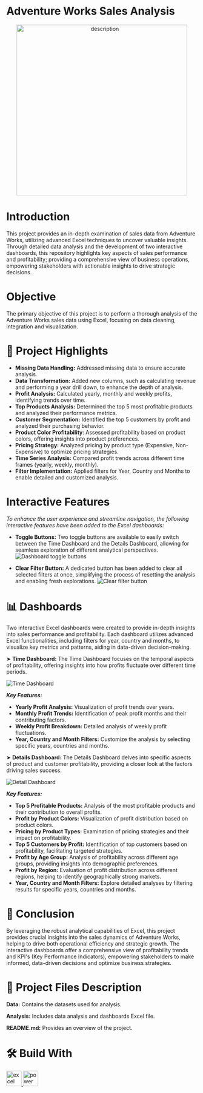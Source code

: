# Adventure Works Sales Analysis

<p align="center">
    <img src="https://github.com/user-attachments/assets/1a35e374-0b28-4246-a45e-8bb4eeb416a8" alt="description" width="450" height="450"/>
<p/>

# Introduction
This project provides an in-depth examination of sales data from Adventure Works, utilizing advanced Excel techniques to uncover valuable insights. Through detailed data analysis and the development of two interactive dashboards, this repository highlights key aspects of sales performance and profitability; providing a comprehensive view of business operations, empowering stakeholders with actionable insights to drive strategic decisions.

# Objective
The primary objective of this project is to perform a thorough analysis of the Adventure Works sales data using Excel, focusing on data cleaning, integration and visualization.

# 📝 Project Highlights
- **Missing Data Handling:** Addressed missing data to ensure accurate analysis.
- **Data Transformation:** Added new columns, such as calculating revenue and performing a year drill down, to enhance the depth of analysis.
- **Profit Analysis:** Calculated yearly, monthly and weekly profits, identifying trends over time.
- **Top Products Analysis:** Determined the top 5 most profitable products and analyzed their performance metrics.
- **Customer Segmentation:** Identified the top 5 customers by profit and analyzed their purchasing behavior.
- **Product Color Profitability**: Assessed profitability based on product colors, offering insights into product preferences.
- **Pricing Strategy:** Analyzed pricing by product type (Expensive, Non-Expensive) to optimize pricing strategies.
- **Time Series Analysis:** Compared profit trends across different time frames (yearly, weekly, monthly).
- **Filter Implementation:** Applied filters for Year, Country and Months to enable detailed and customized analysis.

# Interactive Features
*To enhance the user experience and streamline navigation, the following interactive features have been added to the Excel dashboards:*
- **Toggle Buttons:** Two toggle buttons are available to easily switch between the Time Dashboard and the Details Dashboard, allowing for seamless exploration of different analytical perspectives.
![Dashboard toggle buttons](https://github.com/user-attachments/assets/2252d533-06f7-4698-8bb7-40c654348a56)

- **Clear Filter Button:** A dedicated button has been added to clear all selected filters at once, simplifying the process of resetting the analysis and enabling fresh explorations.
![Clear filter button](https://github.com/user-attachments/assets/47274c77-191c-4007-9cc1-36db3a64aaa1)


# 📊 Dashboards
Two interactive Excel dashboards were created to provide in-depth insights into sales performance and profitability. Each dashboard utilizes advanced Excel functionalities, including filters for year, country and months, to visualize key metrics and patterns, aiding in data-driven decision-making.

➤ **Time Dashboard:**
The Time Dashboard focuses on the temporal aspects of profitability, offering insights into how profits fluctuate over different time periods.

![Time Dashboard](https://github.com/user-attachments/assets/8bed7f68-ea87-4967-88f4-357f94d00bc0)

***Key Features:***

- **Yearly Profit Analysis:** Visualization of profit trends over years.
- **Monthly Profit Trends:** Identification of peak profit months and their contributing factors.
- **Weekly Profit Breakdown:** Detailed analysis of weekly profit fluctuations.
- **Year, Country and Month Filters:** Customize the analysis by selecting specific years, countries and months.

➤ **Details Dashboard:**
The Details Dashboard delves into specific aspects of product and customer profitability, providing a closer look at the factors driving sales success.

![Detail Dashboard](https://github.com/user-attachments/assets/571a0689-7740-4304-8274-835c41c2ee89)

***Key Features:***

- **Top 5 Profitable Products:** Analysis of the most profitable products and their contribution to overall profits.
- **Profit by Product Colors:** Visualization of profit distribution based on product colors.
- **Pricing by Product Types:** Examination of pricing strategies and their impact on profitability.
- **Top 5 Customers by Profit:** Identification of top customers based on profitability, facilitating targeted strategies.
- **Profit by Age Group:** Analysis of profitability across different age groups, providing insights into demographic preferences.
- **Profit by Region:** Evaluation of profit distribution across different regions, helping to identify geographically strong markets.
- **Year, Country and Month Filters:** Explore detailed analyses by filtering results for specific years, countries and months.

# 📜 Conclusion
By leveraging the robust analytical capabilities of Excel, this project provides crucial insights into the sales dynamics of Adventure Works, helping to drive both operational efficiency and strategic growth. The interactive dashboards offer a comprehensive view of profitability trends and KPI's (Key Performance Indicators), empowering stakeholders to make informed, data-driven decisions and optimize business strategies.

# 💾 Project Files Description

**Data:** Contains the datasets used for analysis.

**Analysis:** Includes data analysis and dashboards Excel file.

**README.md:** Provides an overview of the project.

# 🛠️ Build With
<a href="https://www.microsoft.com/en-us/microsoft-365/excel" target="_blank" rel="noreferrer"> <img src="https://img.icons8.com/color/48/000000/microsoft-excel-2019--v1.png" alt="excel" width="40" height="40"/> </a>
<a href="https://www.microsoft.com/en-us/microsoft-365/excel" target="_blank" rel="noreferrer">
    <img src="https://olas.ie/wp-content/uploads/2022/10/PowerQuery-Logo.png" alt="power query" width="40" height="40"/> 
</a>






